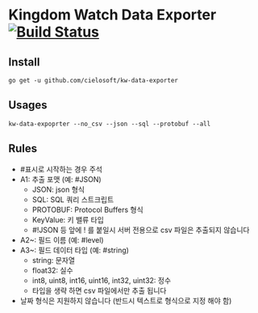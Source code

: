 # Kingdom Watch Data Exporter [![Build Status](https://travis-ci.org/cielosoft/kw-data-exporter.svg?branch=master)](https://travis-ci.org/cielosoft/kw-data-exporter)


## Install

```
go get -u github.com/cielosoft/kw-data-exporter
```

## Usages
```
kw-data-expoprter --no_csv --json --sql --protobuf --all
```

## Rules
- #표시로 시작하는 경우 주석
- A1: 추출 포맷 (예: #JSON)
  - JSON: json 형식
  - SQL: SQL 쿼리 스트크립트
  - PROTOBUF: Protocol Buffers 형식
  - KeyValue: 키 밸류 타입
  - #!JSON 등 앞에 ! 를 붙일시 서버 전용으로 csv 파일은 추출되지 않습니다
- A2~: 필드 이름 (예: #level)
- A3~: 필드 데이터 타입 (예: #string)
  - string: 문자열
  - float32: 실수
  - int8, uint8, int16, uint16, int32, uint32: 정수
  - 타입을 생략 하면 csv 파일에서만 추출 됩니다
- 날짜 형식은 지원하지 않습니다 (반드시 텍스트로 형식으로 지정 해야 함)